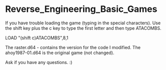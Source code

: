 # Reverse_Engineering_Basic_Games

If you have trouble loading the game (typing in the special characters). Use the shift key plus the c key to type the first letter and then type ATACOMBS.

LOAD "(shift c)ATACOMBS",8,1

The raster.d64 - contains the version for the code I modified. The ahoy1987-01.d64 is the original game (not changed).

Ask if you have any questions. :)
